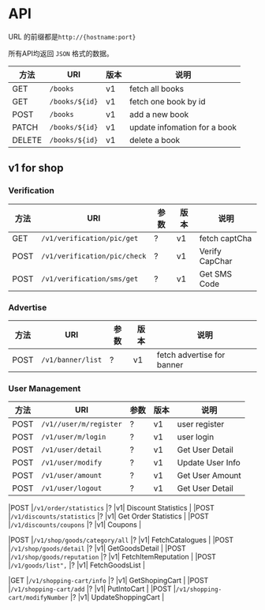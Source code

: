 # API

URL 的前缀都是`http://{hostname:port}`

所有API均返回 `JSON` 格式的数据。

方法|URI|版本|说明|
|--|--|--|--|
|GET    |`/books`       |v1| fetch all books |
|GET    |`/books/${id}` |v1| fetch one book by id |
|POST   |`/books`       |v1| add a new book|
|PATCH  |`/books/${id}` |v1| update infomation for a book|
|DELETE |`/books/${id}` |v1| delete a book|


## v1 for shop

### Verification 

方法|URI|参数|版本|说明|
|--|--|--|--|--|
|GET     |`/v1/verification/pic/get` | ? |v1| fetch captCha |
|POST    |`/v1/verification/pic/check` |? |v1| Verify CapChar  |
|POST    |`/v1/verification/sms/get` |? |v1|  Get SMS Code  |


### Advertise

方法|URI|参数|版本|说明|
|--|--|--|--|--|
|POST    |`/v1/banner/list` |? |v1| fetch advertise for banner  |


### User Management

方法|URI|参数|版本|说明|
|--|--|--|--|--|
|POST    |`/v1//user/m/register` |?|v1| user register  |
|POST    |`/v1/user/m/login` |? |v1| user login  |
|POST    |`/v1/user/detail` |? |v1| Get User Detail  |
|POST    |`/v1/user/modify` |? |v1| Update User Info  |
|POST    |`/v1/user/amount` |? |v1| Get User Amount  |
|POST    |`/v1/user/logout` |? |v1| Get User Detail  |


|POST    |`/v1/order/statistics` |? |v1| Discount Statistics  |
|POST    |`/v1/discounts/statistics` |? |v1| Get Order Statistics  |
|POST    |`/v1/discounts/coupons` |? |v1| Coupons  |



|POST    |`/v1/shop/goods/category/all` |? |v1| FetchCatalogues  |
|POST    |`/v1/shop/goods/detail` |? |v1| GetGoodsDetail  |
|POST    |`/v1/shop/goods/reputation` |? |v1| FetchItemReputation  |
|POST    |`/v1/goods/list",` |? |v1| FetchGoodsList  |


|GET    |`/v1/shopping-cart/info` |? |v1| GetShopingCart  |
|POST    |`/v1/shopping-cart/add` |? |v1| PutIntoCart  |
|POST    |`/v1/shopping-cart/modifyNumber` |? |v1| UpdateShoppingCart  |

